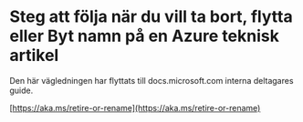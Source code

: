 # <a name="steps-to-follow-when-you-want-to-delete-move-or-rename-an-azure-technical-article"></a>Steg att följa när du vill ta bort, flytta eller Byt namn på en Azure teknisk artikel

Den här vägledningen har flyttats till docs.microsoft.com interna deltagares guide.

[https://aka.ms/retire-or-rename](https://aka.ms/retire-or-rename)
